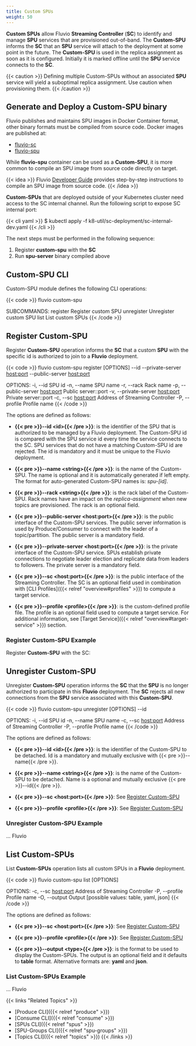 ```yaml
---
title: Custom SPUs
weight: 50
---
```


__Custom SPUs__ allow Fluvio __Streaming Controller__ (__SC__) to identify and manage __SPU__ services that are provisioned out-of-band. The __Custom-SPU__ informs the __SC__ that an __SPU__ service will attach to the deployment at some point in the future. The __Custom-SPU__ is used in the replica assignment as soon as it is configured. Initially it is marked offline until the __SPU__ service connects to the __SC__. 

{{< caution >}}
Defining multiple Custom-SPUs without an associated __SPU__ service will yield a suboptimal replica assignment. Use caution when provisioning them.
{{< /caution >}}

## Generate and Deploy a Custom-SPU binary

Fluvio publishes and maintains SPU images in Docker Container format, other binary formats must be compiled from source code. Docker images are published at:

* [fluvio-sc](https://hub.docker.com/r/infinyon/fluvio-sc)
* [fluvio-spu](https://hub.docker.com/r/infinyon/fluvio-spu)

While __fluvio-spu__ container can be used as a __Custom-SPU__, it is more common to compile an SPU image from source code directly on target.

{{< idea >}}
Fluvio [Developer Guide](https://github.com/infinyon/fluvio/blob/master/DEVELOPER.md) provides step-by-step instructions to compile an SPU image from source code.
{{< /idea >}}

__Custom-SPUs__ that are deployed outside of your Kubernetes cluster need access to the SC internal channel. Run the following script to expose SC internal port:

{{< cli yaml >}}
$ kubectl apply  -f k8-util/sc-deployment/sc-internal-dev.yaml 
{{< /cli >}}

The next steps must be performed in the following sequence:

1. Register __custom-spu__ with the __SC__
2. Run __spu-server__ binary compiled above


## Custom-SPU CLI

Custom-SPU module defines the following CLI operations: 

{{< code >}}
fluvio custom-spu <SUBCOMMAND>

SUBCOMMANDS:
    register    Register custom SPU
    unregister  Unregister custom SPU
    list        List custom SPUs
{{< /code >}}

## Register Custom-SPU

Register __Custom-SPU__ operation informs the __SC__ that a custom __SPU__ with the specific id is authorized to join to a __Fluvio__ deployment. 

{{< code >}}
fluvio custom-spu register [OPTIONS] --id <id> --private-server <host:port> --public-server <host:port>

OPTIONS:
    -i, --id <id>                       SPU id
    -n, --name <string>                 SPU name
    -r, --rack <string>                 Rack name
    -p, --public-server <host:port>     Public server::port
    -v, --private-server <host:port>    Private server::port
    -c, --sc <host:port>                Address of Streaming Controller
    -P, --profile <profile>             Profile name
{{< /code >}}

The options are defined as follows:

* <strong>{{< pre >}}--id &lt;id&gt;{{< /pre >}}</strong>:
is the identifier of the SPU that is authorized to be managed by a Fluvio deployment. The Custom-SPU id is compared with the SPU service id every time the service connects to the SC. SPU services that do not have a matching Custom-SPU id are rejected. The id is mandatory and it must be unique to the Fluvio deployment.

* <strong>{{< pre >}}--name &lt;string&gt;{{< /pre >}}</strong>:
is the name of the Custom-SPU. The name is optional and it is automatically generated if left empty. The format for auto-generated Custom-SPU names is: _spu-[id]_.

* <strong>{{< pre >}}--rack &lt;string&gt;{{< /pre >}}</strong>:
is the rack label of the Custom-SPU. Rack names have an impact on the *replica-assignment* when new topics are provisioned. The rack is an optional field.

* <strong>{{< pre >}}--public-server &lt;host:port&gt;{{< /pre >}}</strong>:
is the public interface of the Custom-SPU services. The public server information is used by Produce/Consumer to connect with the leader of a topic/partition. The public server is a mandatory field.

* <strong>{{< pre >}}--private-server &lt;host:port&gt;{{< /pre >}}</strong>:
is the private interface of the Custom-SPU service. SPUs establish private connections to negotiate leader election and replicate data from leaders to followers. The private server is a mandatory field.

* <strong>{{< pre >}}--sc &lt;host:port&gt;{{< /pre >}}</strong>:
is the public interface of the Streaming Controller. The SC is an optional field used in combination with [CLI Profiles]({{< relref "overview#profiles" >}}) to compute a target service.

* <strong>{{< pre >}}--profile &lt;profile&gt;{{< /pre >}}</strong>:
is the custom-defined profile file. The profile is an optional field used to compute a target service. For additional information, see [Target Service]({{< relref "overview#target-service" >}}) section.

### Register Custom-SPU Example

Register __Custom-SPU__ with the SC:




## Unregister Custom-SPU

Unregister __Custom-SPU__ operation informs the __SC__ that the __SPU__ is no longer authorized to participate in this __Fluvio__ deployment. The __SC__ rejects all new connections from the __SPU__ service associated with this __Custom-SPU__.

{{< code >}}
fluvio custom-spu unregister [OPTIONS] --id <id>

OPTIONS:
    -i, --id <id>              SPU id
    -n, --name <string>        SPU name
    -c, --sc <host:port>       Address of Streaming Controller
    -P, --profile <profile>    Profile name
{{< /code >}}

The options are defined as follows:

* <strong>{{< pre >}}--id &lt;id&gt;{{< /pre >}}</strong>:
is the identifier of the Custom-SPU to be detached. Id is a mandatory and mutually exclusive with {{< pre >}}--name{{< /pre >}}.

* <strong>{{< pre >}}--name &lt;string&gt;{{< /pre >}}</strong>:
is the name of the Custom-SPU to be detached. Name is a optional and mutually exclusive {{< pre >}}--id{{< /pre >}}.

* <strong>{{< pre >}}--sc &lt;host:port&gt;{{< /pre >}}</strong>:
See [Register Custom-SPU](#register-custom-spu)

* <strong>{{< pre >}}--profile &lt;profile&gt;{{< /pre >}}</strong>:
See [Register Custom-SPU](#register-custom-spu)

### Unregister Custom-SPU Example

... Fluvio


## List Custom-SPUs

List __Custom-SPUs__ operation lists all custom SPUs in a __Fluvio__ deployment. 

{{< code >}}
fluvio custom-spu list [OPTIONS]

OPTIONS:
    -c, --sc <host:port>       Address of Streaming Controller
    -P, --profile <profile>    Profile name
    -O, --output <type>        Output [possible values: table, yaml, json]
{{< /code >}}

The options are defined as follows:

* <strong>{{< pre >}}--sc &lt;host:port&gt;{{< /pre >}}</strong>:
See [Register Custom-SPU](#register-custom-spu)

* <strong>{{< pre >}}--profile &lt;profile&gt;{{< /pre >}}</strong>:
See [Register Custom-SPU](#register-custom-spu)

* <strong>{{< pre >}}--output &lt;type&gt;{{< /pre >}}</strong>:
is the format to be used to display the Custom-SPUs. The output is an optional field and it defaults to __table__ format. Alternative formats are: __yaml__ and __json__.

### List Custom-SPUs Example

... Fluvio


{{< links "Related Topics" >}}
* [Produce CLI]({{< relref "produce" >}})
* [Consume CLI]({{< relref "consume" >}})
* [SPUs CLI]({{< relref "spus" >}})
* [SPU-Groups CLI]({{< relref "spu-groups" >}})
* [Topics CLI]({{< relref "topics" >}})
{{< /links >}}